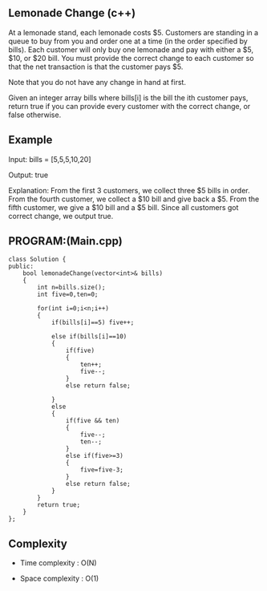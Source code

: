 ## Lemonade Change (c++)

At a lemonade stand, each lemonade costs $5. Customers are standing in a queue to buy from you and order one at a time (in the order specified by bills). Each customer will only buy one lemonade and pay with either a $5, $10, or $20 bill. You must provide the correct change to each customer so that the net transaction is that the customer pays $5.

Note that you do not have any change in hand at first.

Given an integer array bills where bills[i] is the bill the ith customer pays, return true if you can provide every customer with the correct change, or false otherwise.

## Example
Input: bills = [5,5,5,10,20]

Output: true

Explanation: 
From the first 3 customers, we collect three $5 bills in order.
From the fourth customer, we collect a $10 bill and give back a $5.
From the fifth customer, we give a $10 bill and a $5 bill.
Since all customers got correct change, we output true.
## PROGRAM:(Main.cpp)
```
class Solution {
public:
    bool lemonadeChange(vector<int>& bills) 
    {
        int n=bills.size();
        int five=0,ten=0;

        for(int i=0;i<n;i++)
        {
            if(bills[i]==5) five++;

            else if(bills[i]==10)
            {
                if(five)
                {
                    ten++;
                    five--;
                }
                else return false;
                
            }
            else
            {
                if(five && ten)
                {
                    five--;
                    ten--;
                }
                else if(five>=3)
                {
                    five=five-3;
                }
                else return false;
            }
        }
        return true;
    }
};
```
## Complexity
- Time complexity : O(N)

- Space complexity : O(1)
